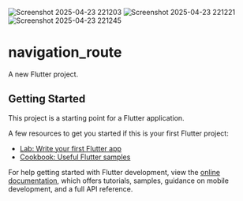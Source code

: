 ![Screenshot 2025-04-23 221203](https://github.com/user-attachments/assets/b041310f-48b7-471b-bef0-209ffa5c4e39)
![Screenshot 2025-04-23 221221](https://github.com/user-attachments/assets/7c2d42d3-9dd8-412d-bcd5-64fb3df96a0d)
![Screenshot 2025-04-23 221245](https://github.com/user-attachments/assets/8c21da21-b0c2-4956-952a-dda027d2d27f)



# navigation_route

A new Flutter project.

## Getting Started

This project is a starting point for a Flutter application.

A few resources to get you started if this is your first Flutter project:

- [Lab: Write your first Flutter app](https://docs.flutter.dev/get-started/codelab)
- [Cookbook: Useful Flutter samples](https://docs.flutter.dev/cookbook)

For help getting started with Flutter development, view the
[online documentation](https://docs.flutter.dev/), which offers tutorials,
samples, guidance on mobile development, and a full API reference.

